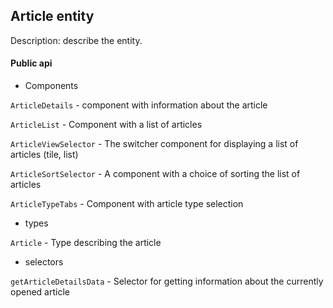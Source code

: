 ## Article entity

Description:
describe the entity.

#### Public api

- Components

`ArticleDetails` - component with information about the article

`ArticleList` - Component with a list of articles

`ArticleViewSelector` - The switcher component for displaying a list of articles (tile, list)

`ArticleSortSelector` - A component with a choice of sorting the list of articles

`ArticleTypeTabs` - Component with article type selection

- types

`Article` - Type describing the article

- selectors

`getArticleDetailsData` - Selector for getting information about the currently opened article